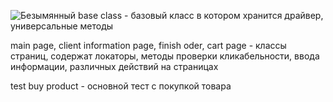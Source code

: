 
![Безымянный](https://github.com/IgoRand9/Automation_testing/assets/123418246/bb99abf6-ea7f-4517-9e82-4763bcb37051)
base class - базовый класс в котором хранится драйвер, универсальные методы

main page, client information page, finish oder, cart page - классы страниц, содержат локаторы, методы проверки кликабельности, ввода информации, различных действий на страницах

test buy product - основной тест с покупкой товара

